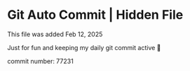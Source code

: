 # Git Auto Commit | Hidden File

This file was added Feb 12, 2025

Just for fun and keeping my daily git commit active 🤪

commit number: 77231
